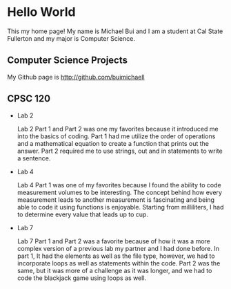 # Hello World

This my home page! My name is Michael Bui and I am a student at Cal State Fullerton and my major is Computer Science.

## Computer Science Projects

My Github page is http://github.com/buimichaell

## CPSC 120

* Lab 2 

    Lab 2 Part 1 and Part 2 was one my favorites because it introduced me into the basics of coding. Part 1 had me utilize the order of operations and a mathematical equation to create a function that prints out the answer. Part 2 required me to use strings, out and in statements to write a sentence.

* Lab 4

    Lab 4 Part 1 was one of my favorites because I found the ability to code measurement volumes to be interesting. The concept behind how every measurement leads to another measurement is fascinating and being able to code it using functions is enjoyable. Starting from milliliters, I had to determine every value that leads up to cup.

* Lab 7

    Lab 7 Part 1 and Part 2 was a favorite because of how it was a more complex version of a previous lab my partner and I had done before. In part 1, It had the elements as well as the file type, however, we had to incorporate loops as well as statements within the code. Part 2 was the same, but it was more of a challenge as it was longer, and we had to code the blackjack game using loops as well.